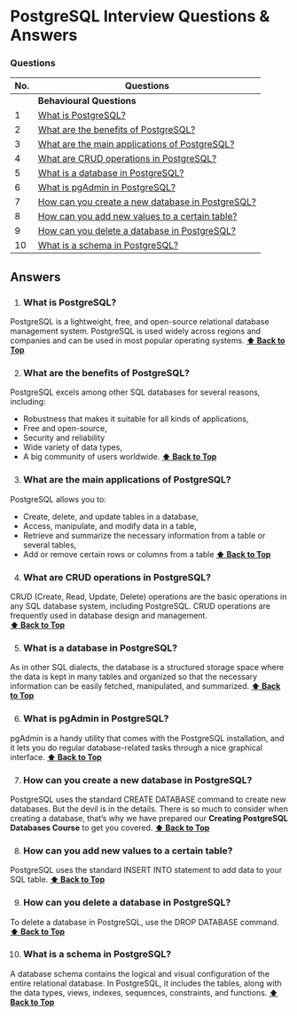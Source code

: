 # PostgreSQL Interview Questions & Answers

### Questions

| No. | Questions                                                                                                                                                                                                                        |
| --- | -------------------------------------------------------------------------------------------------------------------------------------------------------------------------------------------------------------------------------- |
|     | **Behavioural Questions**                                                                                                                                                                                                                   
| 1   | [What is PostgreSQL?](#What-is-postgresql)
| 2   | [What are the benefits of PostgreSQL?](#what-are-the-benefits-of-postgresql)
| 3   | [What are the main applications of PostgreSQL?](#what-are-the-main-applications-of-postgresql)
| 4   | [What are CRUD operations in PostgreSQL?](#what-are-crud-operations-in-postgresql)
| 5   | [What is a database in PostgreSQL?](#what-is-a-database-in-postgresql)
| 6   | [What is pgAdmin in PostgreSQL?](#what-is-pgadmin-in-postgresql)
| 7   | [How can you create a new database in PostgreSQL?](#how-can-you-create-a-new-database-in-postgresql)
| 8   | [How can you add new values to a certain table?](#how-can-you-add-new-values-to-a-certain-table)
| 9   | [How can you delete a database in PostgreSQL?](#how-can-you-delete-a-database-in-postgresql)
| 10  | [ What is a schema in PostgreSQL?](#what-is-a-schema-in-postgresql)

## Answers

1. ### What is PostgreSQL?

PostgreSQL is a lightweight, free, and open-source relational database management system. PostgreSQL is used widely across regions and companies and can be used in most popular operating systems.
  **[⬆ Back to Top](#questions)**

2. ### What are the benefits of PostgreSQL?

PostgreSQL excels among other SQL databases for several reasons, including:

- Robustness that makes it suitable for all kinds of applications,
- Free and open-source,
- Security and reliability
- Wide variety of data types,
- A big community of users worldwide.
  **[⬆ Back to Top](#questions)**

3. ### What are the main applications of PostgreSQL?

PostgreSQL allows you to:

- Create, delete, and update tables in a database,
- Access, manipulate, and modify data in a table,
- Retrieve and summarize the necessary information from a table or several tables,
- Add or remove certain rows or columns from a table
  **[⬆ Back to Top](#questions)**

4. ### What are CRUD operations in PostgreSQL?

CRUD (Create, Read, Update, Delete) operations are the basic operations in any SQL database system, including PostgreSQL. CRUD operations are frequently used in database design and management.  
  **[⬆ Back to Top](#questions)**

5. ### What is a database in PostgreSQL?

As in other SQL dialects, the database is a structured storage space where the data is kept in many tables and organized so that the necessary information can be easily fetched, manipulated, and summarized.
  **[⬆ Back to Top](#questions)**

6. ### What is pgAdmin in PostgreSQL?

pgAdmin is a handy utility that comes with the PostgreSQL installation, and it lets you do regular database-related tasks through a nice graphical interface.
  **[⬆ Back to Top](#questions)**

7. ### How can you create a new database in PostgreSQL?

PostgreSQL uses the standard CREATE DATABASE command to create new databases. But the devil is in the details. There is so much to consider when creating a database, that’s why we have prepared our <b>Creating PostgreSQL Databases Course</b> to get you covered.
  **[⬆ Back to Top](#questions)**

8. ### How can you add new values to a certain table?

PostgreSQL uses the standard INSERT INTO statement to add data to your SQL table.
  **[⬆ Back to Top](#questions)**

9. ### How can you delete a database in PostgreSQL?

To delete a database in PostgreSQL, use the DROP DATABASE command.
  **[⬆ Back to Top](#questions)**

10. ### What is a schema in PostgreSQL?

A database schema contains the logical and visual configuration of the entire relational database. In PostgreSQL, it includes the tables, along with the data types, views, indexes, sequences, constraints, and functions.
  **[⬆ Back to Top](#questions)**
